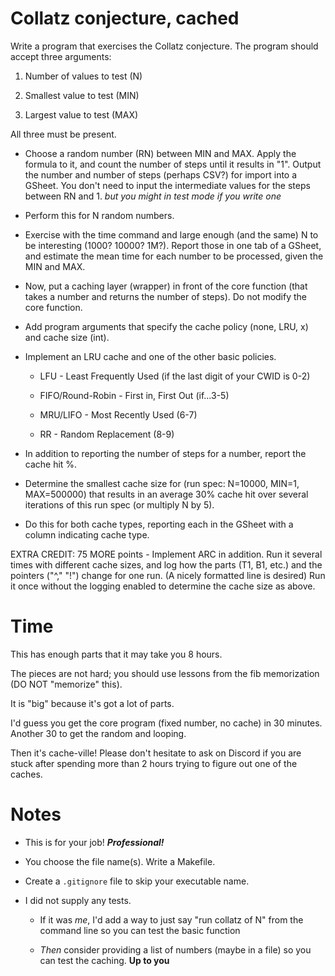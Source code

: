 # Collatz conjecture, cached

Write a program that exercises the Collatz conjecture.
The program should accept three arguments:

1. Number of values to test (N)

2. Smallest value to test (MIN)

3. Largest value to test (MAX)

All three must be present.

* Choose a random number (RN) between MIN and MAX. Apply the formula to it, and count the number of steps until it results in "1". Output the number and number of steps (perhaps CSV?) for import into a GSheet. You don't need to input the intermediate values for the steps between RN and 1. *but you might in test mode if you write one*

* Perform this for N random numbers.

* Exercise with the time command and large enough (and the same) N to be interesting (1000? 10000? 1M?). Report those in one tab of a GSheet, and estimate the mean time for each number to be processed, given the MIN and MAX. 

* Now, put a caching layer (wrapper) in front of the core function (that takes a number and returns the number of steps). Do not modify the core function.

* Add program arguments that specify the cache policy (none, LRU, x) and cache size (int).

* Implement an LRU cache and one of the other basic policies.

  * LFU - Least Frequently Used (if the last digit of your CWID is 0-2)
  
  * FIFO/Round-Robin - First in, First Out (if...3-5)
  
  * MRU/LIFO - Most Recently Used (6-7)
  
  * RR - Random Replacement (8-9)

* In addition to reporting the number of steps for a number, report the cache hit %.

* Determine the smallest cache size for (run spec: N=10000, MIN=1, MAX=500000) that results in an average 30% cache hit over several iterations of this run spec (or multiply N by 5). 

* Do this for both cache types, reporting each in the GSheet with a column indicating cache type.

EXTRA CREDIT: 75 MORE points - Implement ARC in addition. Run it several times with different cache sizes, and log how the parts (T1, B1, etc.) and the pointers ("^," "!") change for one run. (A nicely formatted line is desired) Run it once without the logging enabled to determine the cache size as above.

# Time

This has enough parts that it may take you 8 hours. 

The pieces are not hard; you should use lessons from the fib memorization (DO NOT "memorize" this). 

It is "big" because it's got a lot of parts.

I'd guess you get the core program (fixed number, no cache) in 30 minutes. Another 30 to get the random and looping.

Then it's cache-ville! Please don't hesitate to ask on Discord if you are stuck after spending more than 2 hours trying to figure out one of the caches.

# Notes

* This is for your job! ***Professional!***

*  You choose the file name(s). Write a Makefile.

*  Create a ```.gitignore``` file to skip your executable name.

*  I did not supply any tests.

   *  If it was *me*, I'd add a way to just say "run collatz of N" from the command line so you can test the basic function

   * *Then* consider providing a list of numbers (maybe in a file) so you can test the caching. **Up to you**
 
   
